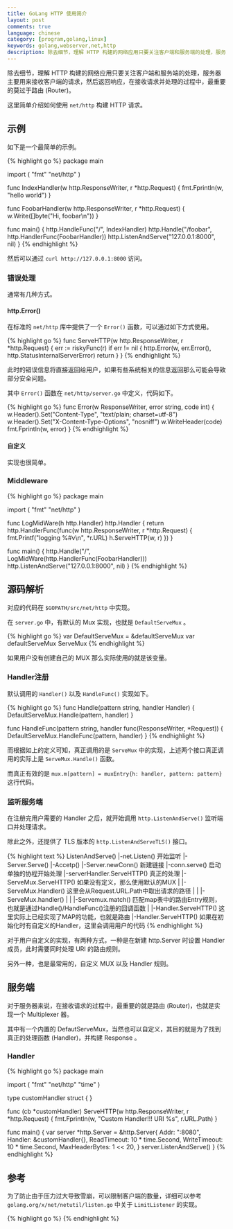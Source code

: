 ```yaml
---
title: GoLang HTTP 使用简介
layout: post
comments: true
language: chinese
category: [program,golang,linux]
keywords: golang,webserver,net,http
description: 除去细节，理解 HTTP 构建的网络应用只要关注客户端和服务端的处理，服务器主要用来接收客户端的请求，然后返回响应，在接收请求并处理的过程中，最重要的莫过于路由 (Router)。这里简单介绍如何使用 `net/http` 构建 HTTP 请求。
---
```


除去细节，理解 HTTP 构建的网络应用只要关注客户端和服务端的处理，服务器主要用来接收客户端的请求，然后返回响应，在接收请求并处理的过程中，最重要的莫过于路由 (Router)。

这里简单介绍如何使用 `net/http` 构建 HTTP 请求。

<!-- more -->

## 示例

如下是一个最简单的示例。

{% highlight go %}
package main

import (
        "fmt"
        "net/http"
)

func IndexHandler(w http.ResponseWriter, r *http.Request) {
        fmt.Fprintln(w, "hello world")
}

func FoobarHandler(w http.ResponseWriter, r *http.Request) {
        w.Write([]byte("Hi, foobar\n"))
}

func main() {
        http.HandleFunc("/", IndexHandler)
        http.Handle("/foobar", http.HandlerFunc(FoobarHandler))
        http.ListenAndServe("127.0.0.1:8000", nil)
}
{% endhighlight %}

然后可以通过 `curl http://127.0.0.1:8000` 访问。

### 错误处理

通常有几种方式。

#### http.Error()

在标准的 `net/http` 库中提供了一个 `Error()` 函数，可以通过如下方式使用。

{% highlight go %}
func ServeHTTP(w http.ResponseWriter, r *http.Request) {
    err := riskyFunc(r)
    if err != nil {
        http.Error(w, err.Error(), http.StatusInternalServerError)
        return
    }
}
{% endhighlight %}

此时的错误信息将直接返回给用户，如果有些系统相关的信息返回那么可能会导致部分安全问题。

其中 `Error()` 函数在 `net/http/server.go` 中定义，代码如下。

{% highlight go %}
func Error(w ResponseWriter, error string, code int) {
        w.Header().Set("Content-Type", "text/plain; charset=utf-8")
        w.Header().Set("X-Content-Type-Options", "nosniff")
        w.WriteHeader(code)
        fmt.Fprintln(w, error)
}
{% endhighlight %}

#### 自定义

实现也很简单。

### Middleware

<!--
大多数现代Web组件栈允许通过栈式/组件式中间件“过滤”请求，这样就能干净地从web应用中分离出横切关注点（译注：面向方面程序设计中的概念？）。 本周我尝试在Go语言的http.FileServer中植入钩子，发现实现起来十分简便，让我非常惊讶。

让我们从一个基本的文件服务器开始说起：

func main() {
    http.ListenAndServe(":8080", http.FileServer(http.Dir("/tmp")))
}

这段程序会在端口8080上开启一个本地文件服务器。那么我们该如何在这其中植入钩子从而能够在文件请求处理之前执行一些代码？来看一下http.ListenAndServe的方法签名：

func ListenAndServe(addr string, handler Handler) error

看起来http.FileServer返回了一个Handler---给定一个根目录就能知道如何处理文件请求。那我们来看看Handler接口：

type Handler interface {
    ServeHTTP(ResponseWriter, *Request)
}

任何对象只要实现了 `ServeHTTP()` 就是一个 Handler，。那么似乎我们需要做的事情就是构造一个自己的Handler---封装http.FileServer的处理流程。 Go语言的net/http标准库模块内置了一个帮助函数http.HandlerFunc，用于将普通函数转变为请求处理函数（handler）：

type HandlerFunc func(ResponseWriter, *Request)

那么我们这样封装http.FileServer就可以了：

func OurLoggingHandler(h http.Handler) http.Handler {
    return http.HandlerFunc(func(w http.ResponseWriter, r *http.Request)) {
        fmt.Println(*r.URL)
        h.ServeHTTP(w ,r)
    })
}

func main() {
    fileHandler := http.FileServer(http.Dir("/tmp"))
    wrappedHandler := OurLoggingHandler(fileHandler)
    http.ListenAndServe(":8080", wrappedHandler)
}

Go语言的net/http标准库模块有很多内置的处理函数，如TimeoutHandler和RedirectHandler， 可以相同的方式混合匹配使用。
-->

{% highlight go %}
package main

import (
	"fmt"
	"net/http"
)

func LogMidWare(h http.Handler) http.Handler {
	return http.HandlerFunc(func(w http.ResponseWriter, r *http.Request) {
		fmt.Printf("logging %#v\n", *r.URL)
		h.ServeHTTP(w, r)
	})
}

func main() {
	http.Handle("/", LogMidWare(http.HandlerFunc(FoobarHandler)))
	http.ListenAndServe("127.0.0.1:8000", nil)
}
{% endhighlight %}

## 源码解析

对应的代码在 `$GOPATH/src/net/http` 中实现。

在 `server.go` 中，有默认的 Mux 实现，也就是 `DefaultServeMux` 。

{% highlight go %}
var DefaultServeMux = &defaultServeMux
var defaultServeMux ServeMux
{% endhighlight %}

如果用户没有创建自己的 MUX 那么实际使用的就是该变量。

### Handler注册

默认调用的 `Handler()` 以及 `HandleFunc()` 实现如下。

{% highlight go %}
func Handle(pattern string, handler Handler) {
	DefaultServeMux.Handle(pattern, handler)
}

func HandleFunc(pattern string, handler func(ResponseWriter, *Request)) {
        DefaultServeMux.HandleFunc(pattern, handler)
}
{% endhighlight %}

而根据如上的定义可知，真正调用的是 `ServeMux` 中的实现，上述两个接口真正调用的实际上是 `ServeMux.Handle()` 函数。

而真正有效的是 `mux.m[pattern] = muxEntry{h: handler, pattern: pattern}` 这行代码。

### 监听服务端

在注册完用户需要的 Handler 之后，就开始调用 `http.ListenAndServe()` 监听端口并处理请求。

除此之外，还提供了 TLS 版本的 `http.ListenAndServeTLS()` 接口。

{% highlight text %}
ListenAndServe()
 |-net.Listen() 开始监听
 |-Server.Serve()
   |-Accetp()
   |-Server.newConn() 新建链接
   |-conn.serve() 启动单独的协程开始处理
     |-serverHandler.ServeHTTP() 真正的处理
       |-ServeMux.ServeHTTP() 如果没有定义，那么使用默认的MUX
       | |-ServeMux.Handler() 这里会从Request.URL.Path中取出请求的路径
       | | |-ServeMux.handler()
       | |   |-Servemux.match() 匹配map表中的路由Entry规则，也就是通过Handle()/HandleFunc()注册的回调函数
	   | |-Handler.ServeHTTP() 这里实际上已经实现了MAP的功能，也就是路由
       |-Handler.ServeHTTP() 如果在初始化时有自定义的Handler，这里会调用用户的代码
{% endhighlight %}

对于用户自定义的实现，有两种方式，一种是在新建 http.Server 时设置 Handler 成员，此时需要同时处理 URI 的路由规则。

另外一种，也是最常用的，自定义 MUX 以及 Handler 规则。

## 服务端

对于服务器来说，在接收请求的过程中，最重要的就是路由 (Router)，也就是实现一个 Multiplexer 器。

其中有一个内置的 DefautServeMux，当然也可以自定义，其目的就是为了找到真正的处理函数 (Handler)，并构建 Response 。

### Handler

<!--
用来生成 HTTP 响应的头和正文，实际上

。任何满足了http.Handler接口的对象都可作为一个处理器。通俗的说，对象只要有个如下签名的ServeHTTP方法即可：
-->

<!--
https://segmentfault.com/a/1190000006812688
-->

{% highlight go %}
package main

import (
        "fmt"
        "net/http"
        "time"
)

type customHandler struct {
}

func (cb *customHandler) ServeHTTP(w http.ResponseWriter, r *http.Request) {
        fmt.Fprintln(w, "Custom Handler!!! URI %s", r.URL.Path)
}

func main() {
        var server *http.Server = &http.Server{
                Addr:           ":8080",
                Handler:        &customHandler{},
                ReadTimeout:    10 * time.Second,
                WriteTimeout:   10 * time.Second,
                MaxHeaderBytes: 1 << 20,
        }
        server.ListenAndServe()
}
{% endhighlight %}

## 参考

<!--
https://www.alexedwards.net/blog/a-recap-of-request-handling
https://blog.csdn.net/xxb249/article/details/80779577
https://www.codetd.com/article/1766635

https://gowebexamples.com/http-server/


## ServeMux VS. Handler

Handler 负责输出 HTTP 响应的头和正文，任何满足了 `http.Handler` 接口的对象都可作为一个处理器。

type Handler interface {
	ServeHTTP(ResponseWriter, *Request)
}

Go 语言的 HTTP 包自带了几个函数用作常用处理器，比如FileServer，NotFoundHandler 和 RedirectHandler。我们从一个简单具体的例子开始：

https://segmentfault.com/a/1190000006812688

rafthttp/transport.go

func (t *Transport) Handler() http.Handler {
	pipelineHandler := newPipelineHandler(t, t.Raft, t.ClusterID)
	streamHandler := newStreamHandler(t, t, t.Raft, t.ID, t.ClusterID)
	snapHandler := newSnapshotHandler(t, t.Raft, t.Snapshotter, t.ClusterID)
	mux := http.NewServeMux() //http 请求路由
	mux.Handle(RaftPrefix, pipelineHandler) /* /raft */
	mux.Handle(RaftStreamPrefix+"/", streamHandler)  /* /raft/stream/ */
	mux.Handle(RaftSnapshotPrefix, snapHandler)      /* /raft/snapshot */
	mux.Handle(ProbingPrefix, probing.NewHandler())  /* /raft/probing */
	return mux
}

func newPeerHandler(cluster api.Cluster, raftHandler http.Handler, leaseHandler http.Handler) http.Handler {
        mh := &peerMembersHandler{
                cluster: cluster,
        }

        mux := http.NewServeMux()
        mux.HandleFunc("/", http.NotFound)
        mux.Handle(rafthttp.RaftPrefix, raftHandler)
        mux.Handle(rafthttp.RaftPrefix+"/", raftHandler)
        mux.Handle(peerMembersPrefix, mh)
        if leaseHandler != nil {
                mux.Handle(leasehttp.LeasePrefix, leaseHandler)
                mux.Handle(leasehttp.LeaseInternalPrefix, leaseHandler)
        }
        mux.HandleFunc(versionPath, versionHandler(cluster, serveVersion))
        return mux
}

-->

为了防止由于压力过大导致雪崩，可以限制客户端的数量，详细可以参考 `golang.org/x/net/netutil/listen.go` 中关于 `LimitListener` 的实现。

{% highlight go %}
{% endhighlight %}

